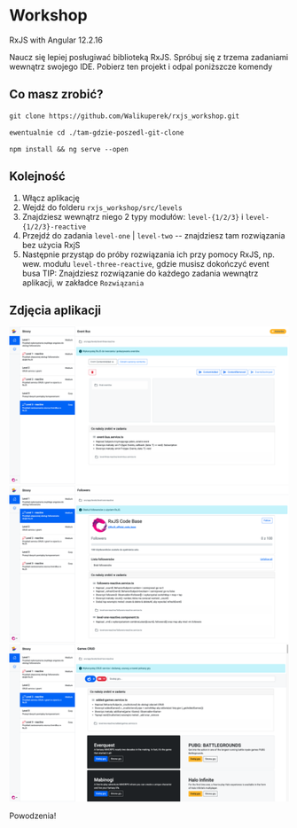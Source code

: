 # Workshop
RxJS with Angular 12.2.16

Naucz się lepiej posługiwać biblioteką RxJS. Spróbuj się z trzema zadaniami wewnątrz swojego IDE.
Pobierz ten projekt i odpal poniższcze komendy

## Co masz zrobić?

```
git clone https://github.com/Walikuperek/rxjs_workshop.git
```

```
ewentualnie cd ./tam-gdzie-poszedl-git-clone
```

```
npm install && ng serve --open
```

## Kolejność
1. Włącz aplikację
2. Wejdź do folderu `rxjs_workshop/src/levels`
3. Znajdziesz wewnątrz niego 2 typy modułów: `level-{1/2/3}` i `level-{1/2/3}-reactive`
4. Przejdź do zadania `level-one` | `level-two` -- znajdziesz tam rozwiązania bez użycia RxjS
5. Następnie przystąp do próby rozwiązania ich przy pomocy RxJS, np. wew. modułu `level-three-reactive`, gdzie musisz dokończyć event busa
TIP: Znajdziesz rozwiązanie do każdego zadania wewnątrz aplikacji, w zakładce `Rozwiązania`

## Zdjęcia aplikacji
![Zadanie 3](/src/assets/img/zadanie_event-bus_3.png)
![Zadanie 1](/src/assets/img/zadanie_1_reactive.png)
![Zadanie 2](/src/assets/img/zadanie_2_reactive.png)

Powodzenia!
